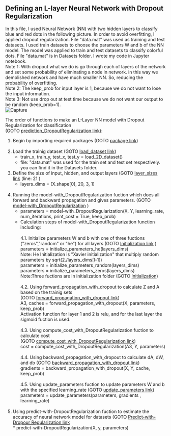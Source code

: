 ## Defining an L-layer Neural Network with Dropout Regularization <br />

In this file, I used Neural Network (NN) with two hidden layers to classify blue and red dots in the following picture. In order to avoid overfitting, I applied dropout regularization.  File "data.mat" was used as training and test datasets. I used train datasets to choose the parameters W and b of the NN model. The model was applied to train and test datasets to classify colorful dots. File "data.mat" is in Datasets folder. I wrote my code in Jupyter notebook.<br />
Note 1: With dropout what we do is go through each of layers of the network and set some probability of eliminating a node in network. in this way we demolished network and have much smaller NN. So, reducing  the probability of overfitting.<br />
Note 2: The keep_prob for input layer is 1, because we do not want to lose the input information.<br />
Note 3: Not use drop out at test time because we do not want our output to be random (keep_prob=1).<br />
![Capture](https://user-images.githubusercontent.com/78735911/137906920-87d2585c-ca4a-47bf-91e4-2f8c7832d352.JPG)

The order of functions to make an L-Layer NN model with Dropout Regularization for classification <br /> (GOTO [prediction_DropoutRegularization link](https://github.com/Afsaneh-Karami/Neural-Networks-and-Deep-Learning/blob/main/Regularization/Dropout%20Regularization/prediction_DropoutRegularization)):

1) Begin by importing required packages (GOTO [package link](https://github.com/Afsaneh-Karami/Neural-Networks-and-Deep-Learning/blob/main/Regularization/import%20package))<br /><br />
2) Load the trainig dataset (GOTO [load_dataset link](https://github.com/Afsaneh-Karami/Neural-Networks-and-Deep-Learning/blob/main/Regularization/Loading%20the%20Dataset)) 
   * train_x, train_y, test_x, test_y = load_2D_dataset()
   * file: "data.mat" was used for the train set and test set respectively. you can find it in the Datasets folder. 
3) Define the size of input, hidden, and output layers (GOTO [layer_sizes link](https://github.com/Afsaneh-Karami/Neural-Networks-and-Deep-Learning/blob/main/Regularization/Dropout%20Regularization/model_with_DropoutRegularization) (line: 21 )
   * layers_dims = [X.shape[0], 20, 3, 1] <br /><br />
4) Running the model-with_DropoutRegularization fuction which does all forward and backward propagation and gives parameters. (GOTO [model-with_DropoutRegularization](https://github.com/Afsaneh-Karami/Neural-Networks-and-Deep-Learning/blob/main/Regularization/Dropout%20Regularization/model_with_DropoutRegularization) )
   * parameters = model-with_DropoutRegularization(X, Y, learning_rate, num_iterations, print_cost = True, keep_prob)<br />
   * Calculation steps of model-with_DropoutRegularization function including: <br /><br />
            4.1. Initialize parameters W and b with one of three fuctions ("zeros","random" or "he") for all layers (GOTO [Initialization link](https://github.com/Afsaneh-Karami/Neural-Networks-and-Deep-Learning/tree/main/Regularization/Initialization) )<br />
                parameters = initialize_parameters_he(layers_dims)  
                   Note: He Initialization is "Xavier initialization" that multiply random parameters by sqrt(2./layers_dims[l-1]) <br /> 
                parameters = initialize_parameters_random(layers_dims)<br /> 
                parameters = initialize_parameters_zeros(layers_dims)<br /> 
                   Note:Three fuctions are in initialization folder (GOTO [Initialization](https://github.com/Afsaneh-Karami/Neural-Networks-and-Deep-Learning/tree/main/Regularization/Initialization))<br /> <br /> 
           4.2. Using forward_propagation_with_dropout to calculate Z and A based on the trainig sets <br />(GOTO [forward_propagation_with_dropout link](https://github.com/Afsaneh-Karami/Neural-Networks-and-Deep-Learning/blob/main/Regularization/Dropout%20Regularization/forward_propagation_with_dropout))<br />
                A3, caches = forward_propagation_with_dropout(X, parameters, keep_prob)<br />
                Activation function for layer 1 and 2 is relu, and for the last layer the sigmoid fuction is used.<br /><br /> 
           4.3. Using compute_cost_with_DropoutRegularization fuction to calculate cost <br />(GOTO [compute_cost_with_DropoutRegularization link](https://github.com/Afsaneh-Karami/Neural-Networks-and-Deep-Learning/blob/main/Regularization/Dropout%20Regularization/compute_cost_with_DropoutRegularization ))<br />
                cost = compute_cost_with_DropoutRegularization(A3, Y, parameters) <br /><br />
           4.4. Using backward_propagation_with_dropout to calculate dA, dW, and db (GOTO [backward_propagation_with_dropout link](https://github.com/Afsaneh-Karami/Neural-Networks-and-Deep-Learning/blob/main/Regularization/Dropout%20Regularization/Backward_propagation_with_dropout))<br />
                gradients  = backward_propagation_with_dropout(X, Y, cache, keep_prob)<br /><br />
           4.5. Using update_parameters fuction to update parameters W and b with the specified learning_rate (GOTO [update_parameters link](https://github.com/Afsaneh-Karami/Neural-Networks-and-Deep-Learning/blob/main/Regularization/Dropout%20Regularization/update_parameters))<br />
                parameters = update_parameters(parameters, gradients , learning_rate)<br /><br />
  5) Using predict-with-DropoutRegularization fuction to estimate the accuracy of neural network model for datasets (GOTO [Predict-with-Dropour Regularization link](https://github.com/Afsaneh-Karami/Neural-Networks-and-Deep-Learning/blob/main/Regularization/Dropout%20Regularization/Predict-with-Dropour%20Regularization)<br />
    * predict-with-DropoutRegularization(X, y, parameters) <br />
      
  
